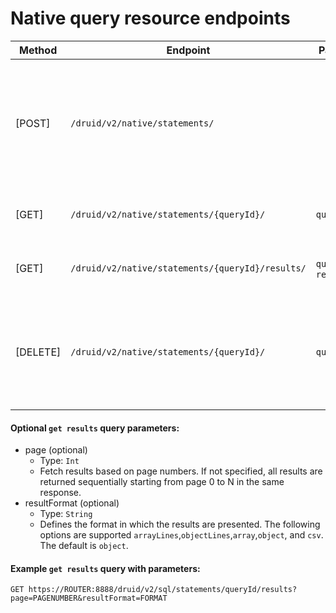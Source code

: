 # Native query resource endpoints

| Method   | Endpoint                                         | Parameters                      | Data                                                                                                                 | Description                                                                                            |
|----------|--------------------------------------------------|---------------------------------|----------------------------------------------------------------------------------------------------------------------|--------------------------------------------------------------------------------------------------------|
| [POST]   | `/druid/v2/native/statements/`                   |                                 | Native query. Example:`{"queryType": "scan","dataSource": {"type": "table","name": "bar"}, <...>, "context": {...}}` | Accepts standard Druid Native Queries. Possible query types accepted: GroupBy, Scan(with legacy=false) |
| [GET]    | `/druid/v2/native/statements/{queryId}/`         | `queryId`                       |                                                                                                                      | Returns status of query with selected id                                                               |
| [GET]    | `/druid/v2/native/statements/{queryId}/results/` | `queryId` `page` `resultFormat` |                                                                                                                      | Returns the results of the query with the given id.                                                    |
| [DELETE] | `/druid/v2/native/statements/{queryId}/`         | `queryId`                       |                                                                                                                      | Cancelles query with selected id if it's in `ACCEPTED` or `RUNNING` statuses, else do nothing          |

#### Optional `get results` query parameters:
* page (optional)
    * Type: `Int`
    * Fetch results based on page numbers. If not specified, all results are returned sequentially starting from page 0 to N in the same response.
* resultFormat (optional)
    * Type: `String`
    * Defines the format in which the results are presented. The following options are supported `arrayLines`,`objectLines`,`array`,`object`, and `csv`. The default is `object`.

#### Example `get results` query with parameters:
`GET https://ROUTER:8888/druid/v2/sql/statements/queryId/results?page=PAGENUMBER&resultFormat=FORMAT`